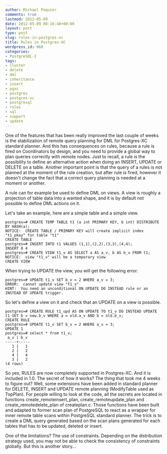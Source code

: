```yaml
---
author: Michael Paquier
comments: true
lastmod: 2012-05-09
date: 2012-05-09 00:16:48+00:00
layout: post
type: post
slug: rules-in-postgres-xc
title: Rules in Postgres-XC
wordpress_id: 968
categories:
- PostgreSQL-2
tags:
- cluster
- delete
- dml
- inheritance
- insert
- pgxc
- postgres
- postgres-xc
- postgresql
- rules
- sql
- support
- update
---
```


One of the features that has been really improved the last couple of weeks is the stabilization of remote query planning for DML for Postgres-XC standard planner. And this has consequences on rules, because a rule is fired on Coordinators by design, and you need to provide a global way to plan queries correctly with remote nodes. Just to recall, a rule is the possibility to define an alternative action when doing an INSERT, UPDATE or DELETE on a table.
Another important point is that the query of a rules is not planned at the moment of the rule creation, but after rule is fired, however it doesn't change the fact that a correct query planning is needed at a moment or another.

A rule can for example be used to define DML on views.
A view is roughly a projection of table data into a wanted shape, and it is by default not possible to define DML actions on it.

Let's take an example, here are a simple table and a simple view.

    postgres=# CREATE TEMP TABLE t1 (a int PRIMARY KEY, b int) DISTRIBUTE BY HASH(a);
    NOTICE:  CREATE TABLE / PRIMARY KEY will create implicit index "t1_pkey" for table "t1"
    CREATE TABLE
    postgres=# INSERT INTO t1 VALUES (1,1),(2,2),(3,3),(4,4);
    INSERT 0 4
    postgres=# CREATE VIEW t1_v AS SELECT a AS a_v, b AS b_v FROM t1;
    NOTICE:  view "t1_v" will be a temporary view
    CREATE VIEW

When trying to UPDATE the view, you will get the following error.

    postgres=# UPDATE t1_v SET b_v = 2 WHERE a_v = 3;
    ERROR:  cannot update view "t1_v"
    HINT:  You need an unconditional ON UPDATE DO INSTEAD rule or an INSTEAD OF UPDATE trigger.

So let's define a view on it and check that an UPDATE on a view is possible.

    postgres=# CREATE RULE t1_upd AS ON UPDATE TO t1_v DO INSTEAD UPDATE t1 SET b = new.b_v WHERE a = old.a_v AND b = old.b_v;
    CREATE RULE
    postgres=# UPDATE t1_v SET b_v = 2 WHERE a_v = 3;
    UPDATE 1
    postgres=# select * from t1_v;
     a_v | b_v 
    -----+-----
       1 |   1
       2 |   2
       4 |   4
       3 |   2
    (4 rows)

So yes, RULES are now completely supported in Postgres-XC. And it is included in 1.0. The secret of how it works? The thing that took me 4 weeks to figure out?
Well, some extensions have been added in standard planner for DELETE, INSERT and UPDATE remote planning (ModifyTable used as TopPlan). For people willing to look at the code, all the secrets are located in functions create\_remoteinsert\_plan, create\_remoteupdate\_plan and create\_remotedelete\_plan of createplan.c. Those functions have been built and adapted to former scan plan of PostgreSQL to react as a wrapper for inner remote table scans within PostgreSQL standard planner. The trick is to create a DML query generated based on the scan plans generated for each tables that has to be updated, deleted or insert.

One of the limitations? The use of constraints.
Depending on the distribution strategy used, you may not be able to check the consistency of constraints globally.
But this is another story...
